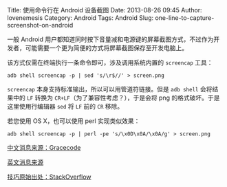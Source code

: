 Title: 使用命令行在 Android 设备截图
Date: 2013-08-26 09:45
Author: lovenemesis
Category: Android
Tags: Android
Slug: one-line-to-capture-screenshot-on-android

一般 Android
用户都知道同时按下音量减和电源键的屏幕截图方式，不过作为开发者，可能需要一个更为简便的方式将屏幕截图保存至开发电脑上。

该方式仅需在终端执行一条命令即可，涉及调用系统内置的 `screencap` 工具：

`adb shell screencap -p | sed 's/\r$//' > screen.png`

`screencap` 本身支持标准输出，所以可以用管道符链接。但是 `adb shell`
会将结果中的 `LF` 转换为 `CR+LF`（为了兼容性考虑？），于是会将 png
的格式破坏。于是这里使用行编辑器 `sed` 将 `LF` 前的 `CR` 移除。

若您使用 OS X，也可以使用 perl 实现类似效果：

`adb shell screencap -p | perl -pe 's/\x0D\x0A/\x0A/g' > screen.png`

[中文消息来源：Gracecode](http://www.gracecode.com/posts/capture-screenshot-from-an-android-device.html)

[英文消息来源](http://blog.shvetsov.com/2013/02/grab-android-screenshot-to-computer-via.html)

[技巧原始出处：StackOverflow](http://stackoverflow.com/a/14353315)
